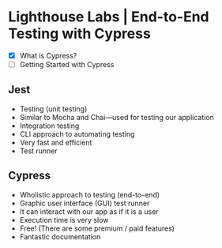 # Lighthouse Labs | End-to-End Testing with Cypress

* [X] What is Cypress?
* [ ] Getting Started with Cypress

## Jest

* Testing (unit testing)
* Similar to Mocha and Chai—used for testing our application
* Integration testing
* CLI approach to automating testing
* Very fast and efficient
* Test runner

## Cypress

* Wholistic approach to testing (end-to-end)
* Graphic user interface (GUI) test runner
* It can interact with our app as if it is a user
* Execution time is very slow
* Free! (There are some premium / paid features)
* Fantastic documentation
